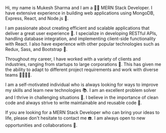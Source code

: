 Hi, my name is Mukesh Sharma and I am a 👨‍💻 MERN Stack Developer. I have extensive experience in building web applications using MongoDB, Express, React, and Node.js 🚀.

I am passionate about creating efficient and scalable applications that deliver a great user experience 💯. I specialize in developing RESTful APIs, handling database integration, and implementing client-side functionality with React. I also have experience with other popular technologies such as Redux, Sass, and Bootstrap 👖.

Throughout my career, I have worked with a variety of clients and industries, ranging from startups to large corporations 🏢. This has given me the ability to adapt to different project requirements and work with diverse teams 👨‍👩‍👦‍👦.

I am a self-motivated individual who is always looking for ways to improve my skills and learn new technologies 📚. I am an excellent problem solver and I thrive in challenging situations 💪. I believe in the importance of clean code and always strive to write maintainable and reusable code 📝.

If you are looking for a MERN Stack Developer who can bring your ideas to life, please don't hesitate to contact me ☎️. I am always open to new opportunities and collaborations 🤝.

